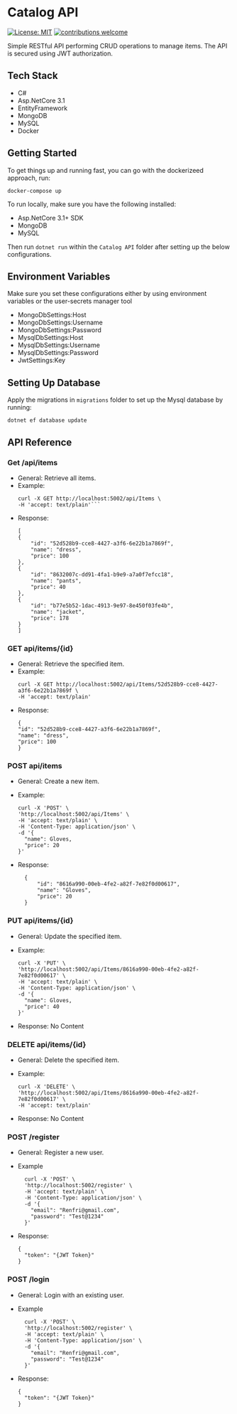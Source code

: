 # Catalog API

[![License: MIT](https://img.shields.io/badge/License-MIT-yellow.svg)](https://opensource.org/licenses/MIT)
[![contributions welcome](https://img.shields.io/badge/contributions-welcome-brightgreen.svg?style=flat)](https://github.com/dwyl/esta/issues)

Simple RESTful API performing CRUD operations to manage items. The API is secured using JWT authorization.

## Tech Stack

- C#
- Asp.NetCore 3.1
- EntityFramework
- MongoDB
- MySQL
- Docker

## Getting Started

To get things up and running fast, you can go with the dockerizeed approach, run:

`docker-compose up`

To run locally, make sure you have the following installed:

- Asp.NetCore 3.1+ SDK
- MongoDB
- MySQL

Then run `dotnet run` within the `Catalog API` folder after setting up the below configurations.

## Environment Variables

Make sure you set these configurations either by using environment variables or the user-secrets manager tool

- MongoDbSettings:Host
- MongoDbSettings:Username
- MongoDbSettings:Password
- MysqlDbSettings:Host
- MysqlDbSettings:Username
- MysqlDbSettings:Password
- JwtSettings:Key

## Setting Up Database

Apply the migrations in `migrations` folder to set up the Mysql database by running:

`dotnet ef database update`

## API Reference

### Get /api/items

- General: Retrieve all items.
- Example:
  ````
  curl -X GET http://localhost:5002/api/Items \
  -H 'accept: text/plain'```
  ````
- Response:
  ```
  [
  {
      "id": "52d528b9-cce8-4427-a3f6-6e22b1a7869f",
      "name": "dress",
      "price": 100
  },
  {
      "id": "8632007c-dd91-4fa1-b9e9-a7a0f7efcc18",
      "name": "pants",
      "price": 40
  },
  {
      "id": "b77e5b52-1dac-4913-9e97-8e450f03fe4b",
      "name": "jacket",
      "price": 178
  }
  ]
  ```

### GET api/items/{id}

- General: Retrieve the specified item.
- Example:
  ```
  curl -X GET http://localhost:5002/api/Items/52d528b9-cce8-4427-a3f6-6e22b1a7869f \
  -H 'accept: text/plain'
  ```
- Response:
  ```
  {
  "id": "52d528b9-cce8-4427-a3f6-6e22b1a7869f",
  "name": "dress",
  "price": 100
  }
  ```

### POST api/items

- General: Create a new item.
- Example:

  ```
  curl -X 'POST' \
  'http://localhost:5002/api/Items' \
  -H 'accept: text/plain' \
  -H 'Content-Type: application/json' \
  -d '{
    "name": Gloves,
    "price": 20
  }'
  ```

- Response:

  ```
    {
        "id": "8616a990-00eb-4fe2-a82f-7e82f0d00617",
        "name": "Gloves",
        "price": 20
    }
  ```

### PUT api/items/{id}

- General: Update the specified item.
- Example:

  ```
  curl -X 'PUT' \
  'http://localhost:5002/api/Items/8616a990-00eb-4fe2-a82f-7e82f0d00617' \
  -H 'accept: text/plain' \
  -H 'Content-Type: application/json' \
  -d '{
    "name": Gloves,
    "price": 40
  }'
  ```

- Response: No Content

### DELETE api/items/{id}

- General: Delete the specified item.
- Example:

  ```
  curl -X 'DELETE' \
  'http://localhost:5002/api/Items/8616a990-00eb-4fe2-a82f-7e82f0d00617' \
  -H 'accept: text/plain'
  ```

- Response: No Content

### POST /register

- General: Register a new user.
- Example

  ```
    curl -X 'POST' \
    'http://localhost:5002/register' \
    -H 'accept: text/plain' \
    -H 'Content-Type: application/json' \
    -d '{
      "email": "Renfri@gmail.com",
      "password": "Test@1234"
    }'
  ```

- Response:

  ```
  {
    "token": "{JWT Token}"
  }
  ```

### POST /login

- General: Login with an existing user.
- Example

  ```
    curl -X 'POST' \
    'http://localhost:5002/register' \
    -H 'accept: text/plain' \
    -H 'Content-Type: application/json' \
    -d '{
      "email": "Renfri@gmail.com",
      "password": "Test@1234"
    }'
  ```

- Response:

  ```
  {
    "token": "{JWT Token}"
  }
  ```
